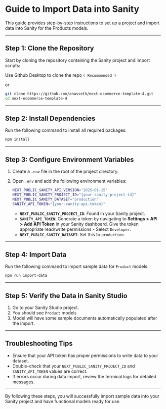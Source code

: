 # Guide to Import Data into Sanity

This guide provides step-by-step instructions to set up a project and import data into Sanity for the Products models.

---

## **Step 1: Clone the Repository**

Start by cloning the repository containing the Sanity project and import scripts:

Use Github Desktop to clone the repo `( Recommended )`

or

```bash
git clone https://github.com/anasseth/next-ecommerce-template-4.git
cd next-ecommerce-template-4
```

---

## **Step 2: Install Dependencies**

Run the following command to install all required packages:

```bash
npm install
```

---

## **Step 3: Configure Environment Variables**

1. Create a `.env` file in the root of the project directory:

2. Open `.env` and add the following environment variables:

   ```bash
   NEXT_PUBLIC_SANITY_API_VERSION="2025-01-15"
   NEXT_PUBLIC_SANITY_PROJECT_ID="{your-sanity-project-id}"
   NEXT_PUBLIC_SANITY_DATASET="production"
   SANITY_API_TOKEN="{your-sanity-api-token}"
   ```

   - **`NEXT_PUBLIC_SANITY_PROJECT_ID`**: Found in your Sanity project.
   - **`SANITY_API_TOKEN`**: Generate a token by navigating to **Settings > API > Add API Token** in your Sanity dashboard. Give the token appropriate read/write permissions - Select `Developer`.
   - **`NEXT_PUBLIC_SANITY_DATASET`**: Set this to `production`.

---

## **Step 4: Import Data**

Run the following command to import sample data for `Product` models:

```bash
npm run import-data
```

---

## **Step 5: Verify the Data in Sanity Studio**

1. Go to your Sanity Studio project.
2. You should see `Product` models
3. Model will have some sample documents automatically populated after the import.

---

## **Troubleshooting Tips**

- Ensure that your API token has proper permissions to write data to your dataset.
- Double-check that your `NEXT_PUBLIC_SANITY_PROJECT_ID` and `SANITY_API_TOKEN` values are correct.
- If errors occur during data import, review the terminal logs for detailed messages.

---

By following these steps, you will successfully import sample data into your Sanity project and have functional models ready for use.
